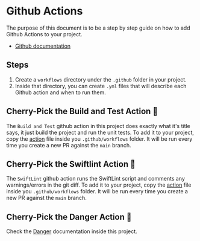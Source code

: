 # Github Actions

The purpose of this document is to be a step by step guide on how to add Github Actions to your project.

* [Github documentation](https://docs.github.com/en/actions)

## Steps
1. Create a `workflows` directory under the `.github` folder in your project.
2. Inside that directory, you can create `.yml` files that will describe each Github action and when to run them.

## Cherry-Pick the Build and Test Action 🍒
The `Build and Test` github action in this project does exactly what it's title says, it just build the project and run the unit tests.
To add it to your project, copy the [action](../.github/workflows/build_and_test.yml) file inside you `.github/workflows` folder.
It will be run every time you create a new PR against the `main` branch.

## Cherry-Pick the Swiftlint Action 🍒
The `SwiftLint` github action runs the SwiftLint script and comments any warnings/errors in the git diff.
To add it to your project, copy the [action](../.github/workflows/swiftlint.yml) file inside you `.github/workflows` folder.
It will be run every time you create a new PR against the `main` branch.

## Cherry-Pick the Danger Action 🍒
Check the [Danger](Danger.md) documentation inside this project.


